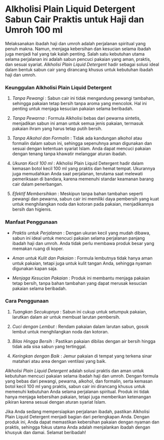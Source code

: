 # Alkholisi Plain Liquid Detergent Sabun Cair Praktis untuk Haji dan Umroh 100 ml

Melaksanakan ibadah haji dan umroh adalah perjalanan spiritual yang penuh makna. Namun, menjaga kebersihan dan kesucian selama ibadah juga menjadi hal yang tak kalah penting. Salah satu kebutuhan utama selama perjalanan ini adalah sabun pencuci pakaian yang aman, praktis, dan sesuai syariat. *Alkholisi Plain Liquid Detergent* hadir sebagai solusi ideal dalam bentuk sabun cair yang dirancang khusus untuk kebutuhan ibadah haji dan umroh.


### Keunggulan Alkholisi Plain Liquid Detergent

1. *Tanpa Pewangi* :
Sabun cair ini tidak mengandung pewangi tambahan, sehingga pakaian tetap bersih tanpa aroma yang mencolok. Hal ini penting untuk menjaga kesucian pakaian selama beribadah.

2. *Tanpa Pewarna* :
Formula Alkholisi bebas dari pewarna sintetis, menjadikan sabun ini aman untuk semua jenis pakaian, termasuk pakaian ihram yang harus tetap putih bersih.

3. *Tanpa Alkohol dan Formalin* :
Tidak ada kandungan alkohol atau formalin dalam sabun ini, sehingga sepenuhnya aman digunakan dan sesuai dengan ketentuan syariat Islam. Anda dapat mencuci pakaian dengan tenang tanpa khawatir melanggar aturan ibadah.

4. *Ukuran Kecil 100 ml* :
Alkholisi Plain Liquid Detergent hadir dalam kemasan botol kecil 100 ml yang praktis dan hemat tempat. Ukurannya juga memudahkan Anda saat perjalanan, terutama saat melewati pemeriksaan di bandara, karena memenuhi standar keamanan barang cair dalam penerbangan.

5. *Efektif Membersihkan* :
Meskipun tanpa bahan tambahan seperti pewangi dan pewarna, sabun cair ini memiliki daya pembersih yang kuat untuk menghilangkan noda dan kotoran pada pakaian, menjadikannya bersih dan higienis.


### Manfaat Penggunaan

- *Praktis untuk Perjalanan* :
Dengan ukuran kecil yang mudah dibawa, sabun ini ideal untuk mencuci pakaian selama perjalanan panjang ibadah haji dan umroh. Anda tidak perlu membawa produk besar yang memakan ruang di koper.
  
- *Aman untuk Kulit dan Pakaian* :
Formula lembutnya tidak hanya aman untuk pakaian, tetapi juga untuk kulit tangan Anda, sehingga nyaman digunakan kapan saja.

- *Menjaga Kesucian Pakaian* :
Produk ini membantu menjaga pakaian tetap bersih, tanpa bahan tambahan yang dapat merusak kesucian pakaian selama beribadah.

### Cara Penggunaan

1. *Tuangkan Secukupnya* :
Sabun ini cukup untuk setumpuk pakaian, larutkan dalam air untuk membuat larutan pembersih.

2. *Cuci dengan Lembut* :
Rendam pakaian dalam larutan sabun, gosok lembut untuk menghilangkan noda dan kotoran.

3. *Bilas Hingga Bersih* :
Pastikan pakaian dibilas dengan air bersih hingga tidak ada sisa sabun yang tertinggal.

4. *Keringkan dengan Baik* :
Jemur pakaian di tempat yang terkena sinar matahari atau area dengan ventilasi yang baik.

*Alkholisi Plain Liquid Detergent* adalah solusi praktis dan aman untuk kebutuhan mencuci pakaian selama ibadah haji dan umroh. Dengan formula yang bebas dari pewangi, pewarna, alkohol, dan formalin, serta kemasan botol kecil 100 ml yang praktis, sabun cair ini dirancang khusus untuk memenuhi kebutuhan Anda selama perjalanan spiritual. Produk ini tidak hanya menjaga kebersihan pakaian, tetapi juga memberikan ketenangan pikiran karena sesuai dengan aturan syariat Islam.

Jika Anda sedang mempersiapkan perjalanan ibadah, pastikan Alkholisi Plain Liquid Detergent menjadi bagian dari perlengkapan Anda. Dengan produk ini, Anda dapat memastikan kebersihan pakaian dengan nyaman dan praktis, sehingga fokus utama Anda adalah menjalankan ibadah dengan khusyuk dan damai. Selamat beribadah!